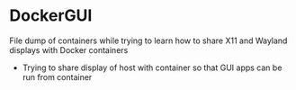 # DockerGUI
File dump of containers while trying to learn how to share X11 and Wayland displays with Docker containers
* Trying to share display of host with container so that GUI apps can be run from container
